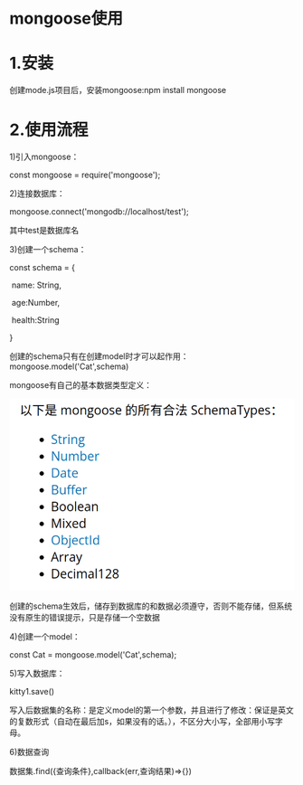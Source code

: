 # mongoose使用

# 1.安装

创建mode.js项目后，安装mongoose:npm  install mongoose

# 2.使用流程

1)引入mongoose：

const mongoose = require('mongoose');

2)连接数据库：

mongoose.connect('mongodb://localhost/test');

其中test是数据库名

3)创建一个schema：

const schema = {

​    name: String,

​    age:Number,

​    health:String

}

创建的schema只有在创建model时才可以起作用：mongoose.model('Cat',schema)

mongoose有自己的基本数据类型定义：

![image-20211121174238263](image-20211121174238263.png)

创建的schema生效后，储存到数据库的和数据必须遵守，否则不能存储，但系统没有原生的错误提示，只是存储一个空数据

4)创建一个model：

const Cat = mongoose.model('Cat',schema);

5)写入数据库：

kitty1.save()

写入后数据集的名称：是定义model的第一个参数，并且进行了修改：保证是英文的复数形式（自动在最后加s，如果没有的话。），不区分大小写，全部用小写字母。

6)数据查询

数据集.find({查询条件},callback(err,查询结果)=>{})

